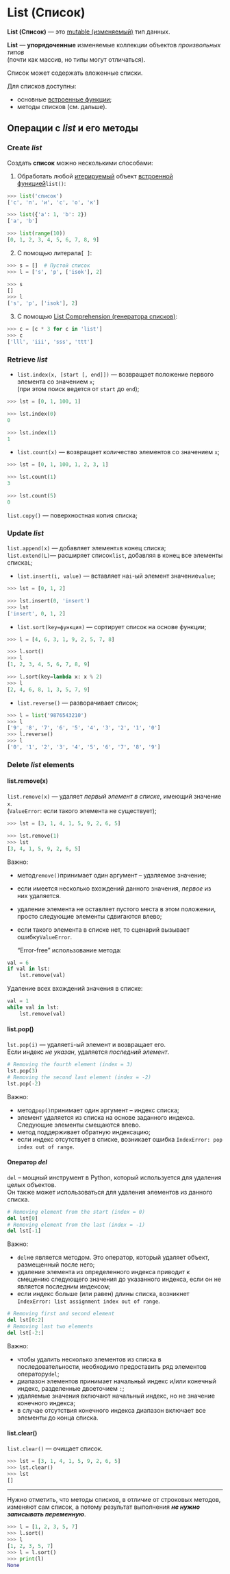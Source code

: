 # List (Список)

**List (Список)** — это [mutable (изменяемый)](Python-DataTypes(Типы%20данных).md)
тип данных. 

**List** — **упорядоченные** изменяемые коллекции объектов *произвольных типов* <br> 
(почти как массив, но типы могут отличаться).

Список может содержать вложенные списки.

Для списков доступны:
- основные [встроенные функции](Python-Встроенные%20функции.md);
- методы списков (см. дальше).

## Операции с ***list*** и его методы 
### Create ***list***
Создать **список** можно несколькими способами:<br> 
1) Обработать любой [итерируемый](Python-Iterator&Iterable.md) объект 
[встроенной функцией](Python-Встроенные%20функции.md)`list()`:
```python
>>> list('список')
['с', 'п', 'и', 'с', 'о', 'к']

>>> list({'a': 1, 'b': 2})
['a', 'b']

>>> list(range(10))
[0, 1, 2, 3, 4, 5, 6, 7, 8, 9]
```

2) С помощью литерала`[ ]`:
```python
>>> s = []  # Пустой список
>>> l = ['s', 'p', ['isok'], 2]

>>> s
[]
>>> l
['s', 'p', ['isok'], 2]
```
3) С помощью [List Comprehension (генераторa списков)](Python-Comprehension.md): <br>
```python
>>> c = [c * 3 for c in 'list']
>>> c
['lll', 'iii', 'sss', 'ttt']
```

### Retrieve ***list***   
- `list.index(x, [start [, end]])` — возвращает положение первого элемента со значением `x`; <br>
(при этом поиск ведется от `start` до `end`); <br>
```python
>>> lst = [0, 1, 100, 1]

>>> lst.index(0)
0

>>> lst.index(1)
1
```

- `list.count(x)` — возвращает количество элементов со значением `x`; 
```python
>>> lst = [0, 1, 100, 1, 2, 3, 1]

>>> lst.count(1)
3

>>> lst.count(5)
0
```
`list.copy()` — поверхностная копия списка; <br>

### Update ***list***
`list.append(x)` — добавляет элемент`x`в конец списка; <br>
`list.extend(L)`— расширяет список`list`, добавляя в конец все элементы списка`L`; <br>
- `list.insert(i, value)` — вставляет на`i`-ый элемент значение`value`; 
```python
>>> lst = [0, 1, 2]

>>> lst.insert(0, 'insert')
>>> lst
['insert', 0, 1, 2]
```
- `list.sort(key=функция)` — сортирует список на основе функции; <br>
```python
>>> l = [4, 6, 3, 1, 9, 2, 5, 7, 8]

>>> l.sort()
>>> l
[1, 2, 3, 4, 5, 6, 7, 8, 9]

>>> l.sort(key=lambda x: x % 2)
>>> l
[2, 4, 6, 8, 1, 3, 5, 7, 9]
```
- `list.reverse()` — разворачивает список; <br>
```python
>>> l = list('9876543210')
>>> l
['9', '8', '7', '6', '5', '4', '3', '2', '1', '0']
>>> l.reverse()
>>> l
['0', '1', '2', '3', '4', '5', '6', '7', '8', '9']
```
### Delete ***list*** elements
#### list.remove(x)
`list.remove(x)` — удаляет *первый элемент в списке*, имеющий значение `x`. <br>
(`ValueError`: если такого элемента не существует); <br>
```python
>>> lst = [3, 1, 4, 1, 5, 9, 2, 6, 5]

>>> lst.remove(1)
>>> lst
[3, 4, 1, 5, 9, 2, 6, 5]
```
Важно:
- метод`remove()`принимает один аргумент – удаляемое значение;
- если имеется несколько вхождений данного значения, *первое* из них удаляется.
- удаление элемента не оставляет пустого места в этом положении, просто следующие элементы сдвигаются влево;
- если такого элемента в списке нет, то сценарий вызывает ошибку`ValueError`.

  “Error-free” использование метода:
```python
val = 6
if val in lst:
    lst.remove(val)
```
Удаление всех вхождений значения в списке:
```python
val = 1
while val in lst:
    lst.remove(val)
```
#### list.pop()
`lst.pop(i)`	 — удаляет`i`-ый элемент и возвращает его. <br>
Если индекс *не указан*, удаляется *последний элемент*. <br>
```python
# Removing the fourth element (index = 3)
lst.pop(3)
# Removing the second last element (index = -2)
lst.pop(-2)
```
Важно:
- метод`pop()`принимает один аргумент – индекс списка;
- элемент удаляется из списка на основе заданного индекса. Следующие элементы смещаются влево.
- метод поддерживает обратную индексацию;
- если индекс отсутствует в списке, возникает ошибка `IndexError: pop index out of range`.

#### Оператор ***del***
`del` – мощный инструмент в Python, который используется для удаления целых объектов.<br>
Он также может использоваться для удаления элементов из данного списка.
```python
# Removing element from the start (index = 0)
del lst[0]
# Removing element from the last (index = -1)
del lst[-1]
```
Важно:
- `del`не является методом. Это оператор, который удаляет объект, размещенный после него;
- удаление элемента из определенного индекса приводит к смещению следующего значения до указанного
  индекса, если он не является последним индексом;
- если индекс больше (или равен) длины списка, возникнет
  `IndexError: list assignment index out of range`.
```python
# Removing first and second element
del lst[0:2]
# Removing last two elements
del lst[-2:]
```
Важно:
- чтобы удалить несколько элементов из списка в последовательности, необходимо предоставить ряд
  элементов оператору`del`;
- диапазон элементов принимает начальный индекс и/или конечный индекс, разделенные двоеточием `:`;
- удаляемые значения включают начальный индекс, но не значение конечного индекса;
- в случае отсутствия конечного индекса диапазон включает все элементы до конца списка.

#### list.clear()
`list.clear()` — очищает список.
```python
>>> lst = [3, 1, 4, 1, 5, 9, 2, 6, 5]
>>> lst.clear()
>>> lst
[]
```

---
Нужно отметить, что методы списков, в отличие от строковых методов, изменяют сам список,
а потому результат выполнения ***не нужно записывать переменную***.
```python
>>> l = [1, 2, 3, 5, 7]
>>> l.sort()
>>> l
[1, 2, 3, 5, 7]
>>> l = l.sort()
>>> print(l)
None
```
